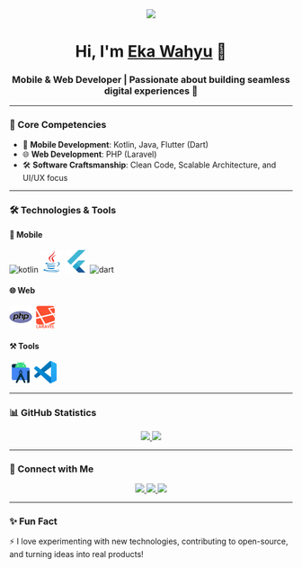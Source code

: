 <div id="header" align="center">
  <img src="https://media.giphy.com/media/hvRJCLFzcasrR4ia7z/giphy.gif" width="120"/>
  <h1>Hi, I'm <a href="https://github.com/kwhyu">Eka Wahyu</a> 👋</h1>
  <h3>Mobile & Web Developer | Passionate about building seamless digital experiences 🚀</h3>
</div>

---

### 🎯 Core Competencies
- 📱 **Mobile Development**: Kotlin, Java, Flutter (Dart)  
- 🌐 **Web Development**: PHP (Laravel)  
- 🛠️ **Software Craftsmanship**: Clean Code, Scalable Architecture, and UI/UX focus  

---

### 🛠️ Technologies & Tools

#### 📱 Mobile
<p>
  <img src="https://www.vectorlogo.zone/logos/kotlinlang/kotlinlang-icon.svg" alt="kotlin" width="40" height="40"/>
  <img src="https://raw.githubusercontent.com/devicons/devicon/master/icons/java/java-original.svg" alt="java" width="40" height="40"/>
  <img src="https://raw.githubusercontent.com/devicons/devicon/master/icons/flutter/flutter-original.svg" alt="flutter" width="40" height="40"/>
  <img src="https://www.vectorlogo.zone/logos/dartlang/dartlang-icon.svg" alt="dart" width="40" height="40"/>
</p>

#### 🌐 Web
<p>
  <img src="https://raw.githubusercontent.com/devicons/devicon/master/icons/php/php-original.svg" alt="php" width="40" height="40"/>
  <img src="https://raw.githubusercontent.com/devicons/devicon/master/icons/laravel/laravel-plain-wordmark.svg" alt="laravel" width="40" height="40"/>
</p>

#### ⚒️ Tools
<p>
  <img src="https://raw.githubusercontent.com/devicons/devicon/master/icons/androidstudio/androidstudio-original.svg" alt="android studio" width="40" height="40"/>
  <img src="https://raw.githubusercontent.com/devicons/devicon/master/icons/vscode/vscode-original.svg" alt="vscode" width="40" height="40"/>
</p>

---

### 📊 GitHub Statistics

<p align="center">
  <a href="https://github.com/kwhyu">
    <img height="160em" src="https://github-readme-stats-eight-theta.vercel.app/api?username=kwhyu&show_icons=true&theme=tokyonight&include_all_commits=true&count_private=true"/>
    <img height="160em" src="https://github-readme-stats-eight-theta.vercel.app/api/top-langs/?username=kwhyu&layout=compact&langs_count=8&theme=tokyonight"/>
  </a>
</p>

---

### 🤝 Connect with Me
<p align="center">
  <a href="https://www.instagram.com/ekaawahhyuu/" target="_blank">
    <img src="https://img.shields.io/badge/Instagram-%23E4405F.svg?&style=for-the-badge&logo=instagram&logoColor=white"/>
  </a>
  <a href="https://www.linkedin.com/in/[USERNAME-ANDA]" target="_blank">
    <img src="https://img.shields.io/badge/LinkedIn-%230077B5.svg?&style=for-the-badge&logo=linkedin&logoColor=white"/>
  </a>
  <a href="mailto:eka.wahyu.dev@gmail.com" target="_blank">
    <img src="https://img.shields.io/badge/Gmail-D14836.svg?&style=for-the-badge&logo=gmail&logoColor=white"/>
  </a>
</p>

---

### ✨ Fun Fact
⚡ I love experimenting with new technologies, contributing to open-source, and turning ideas into real products!
